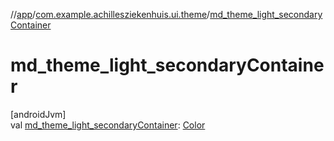 //[app](../../index.md)/[com.example.achillesziekenhuis.ui.theme](index.md)/[md_theme_light_secondaryContainer](md_theme_light_secondary-container.md)

# md_theme_light_secondaryContainer

[androidJvm]\
val [md_theme_light_secondaryContainer](md_theme_light_secondary-container.md): [Color](https://developer.android.com/reference/kotlin/androidx/compose/ui/graphics/Color.html)
